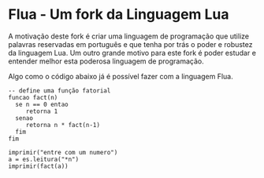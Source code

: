 # Flua - Um fork da Linguagem Lua

A motivação deste fork é criar uma linguagem de programação que utilize palavras reservadas em português e que tenha por trás o poder e robustez da linguagem Lua.
Um outro grande motivo para este fork é poder estudar e entender melhor esta poderosa linguagem de programação.

Algo como o código abaixo já é possível fazer com a linguagem Flua.

```
-- define uma função fatorial
funcao fact(n)
  se n == 0 entao
     retorna 1
  senao
     retorna n * fact(n-1)
  fim
fim

imprimir("entre com um numero")
a = es.leitura("*n")
imprimir(fact(a))
```
